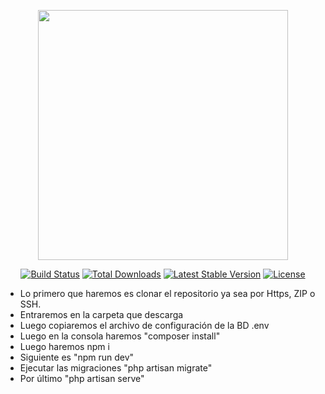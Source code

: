 <p align="center"><a href="https://laravel.com" target="_blank"><img src="https://raw.githubusercontent.com/laravel/art/master/logo-lockup/5%20SVG/2%20CMYK/1%20Full%20Color/laravel-logolockup-cmyk-red.svg" width="400"></a></p>

<p align="center">
<a href="https://travis-ci.org/laravel/framework"><img src="https://travis-ci.org/laravel/framework.svg" alt="Build Status"></a>
<a href="https://packagist.org/packages/laravel/framework"><img src="https://img.shields.io/packagist/dt/laravel/framework" alt="Total Downloads"></a>
<a href="https://packagist.org/packages/laravel/framework"><img src="https://img.shields.io/packagist/v/laravel/framework" alt="Latest Stable Version"></a>
<a href="https://packagist.org/packages/laravel/framework"><img src="https://img.shields.io/packagist/l/laravel/framework" alt="License"></a>
</p>

<ul>
    <li> Lo primero que haremos es clonar el repositorio ya sea por Https, ZIP o SSH. </li>
    <li> Entraremos en la carpeta que descarga </li>
    <li> Luego copiaremos el archivo de configuración de la BD .env </li>
    <li> Luego en la consola haremos "composer install" </li>
    <li> Luego haremos npm i </li>
    <li> Siguiente es "npm run dev" </li>
    <li> Ejecutar las migraciones "php artisan migrate" </li>
    <li> Por último "php artisan serve" </li>
</ul>
